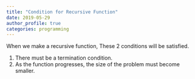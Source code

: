 ```yaml
---
title: "Condition for Recursive Function"
date: 2019-05-29 
author_profile: true
categories: programming
---
```

When we make a recursive function, These 2 conditions will be satisfied.
  1) There must be a termination condition. 
  2) As the function progresses, the size of the problem must become smaller.
